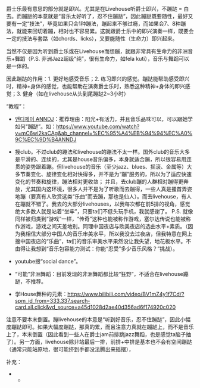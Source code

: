 爵士乐最有意思的部分就是即兴。尤其是在Livehouse听爵士即兴，不蹦跶 = 白去。而蹦跶的本意就是“音乐太好听了，忍不住蹦跶”，因此蹦跶既要随性，最好又要有一定“技法”，毕竟如果只会1种蹦法，蹦起来不够过瘾，而如果会7、8种蹦法，就能来回切着蹦，相对也不容易累。这就跟爵士乐中的即兴演奏一样，既要会一定的技法与套路（如chords、licks），又要能随性（生命力）即兴起来。

当然不仅是因为听到爵士乐或在Livehouse而想蹦，就跟非常具有生命力的非洲音乐+舞蹈（P.S. 非洲Jazz超级“纯”，很有生命力，如fela kuti），音乐与舞蹈可以是一体的。

因此蹦跶的作用：1. 更好地感受音乐；2. 练习即兴的感觉。蹦跶能帮助感受即兴时，精神+身体的感觉，也能帮助在演奏爵士乐时，熟悉这种精神+身体的即兴感觉；3. 健身（如在livehouse从头到尾蹦跶2~3小时）

“教程”：
* [앤디제이 ANNDJ](https://www.youtube.com/@ANNDJ)：推荐理由：阳光+有活力，并且音乐品味可以，可以跟她学如何“蹦跶”。如：https://www.youtube.com/watch?v=mC6wi2kaCAg&ab_channel=%EC%95%A4%EB%94%94%EC%A0%9C%EC%9D%B4ANNDJ
* 搜club。不过club的蹦法和livehouse的蹦法不太一样。国外club的音乐大多是平滑的、连续的，尤其是house音乐偏多，本身就适合蹦，所以很容易用连贯的姿势跟着蹦。但livehouse的音乐（至少jazz、blues、摇滚、金属等）大多节奏变化、旋律变化相对快得多，并不是为“蹦”服务的，所以为了适应快速变化的节奏和旋律，蹦法相对更收敛；
  并且，去club蹦的人群相对蹦得更奔放，尤其国内这环境，很多人并不是为了听歌而去蹦得，一些人真是搔首弄姿地蹦（要真有人欣赏这类“乐曲”而去蹦，那也是仙人）。而去livehouse，有人在蹦就不错了。我去的大部分livehouses，以我每次都在前5排的视角，感觉绝大多数人就是站着“坐牢”，只要ta们不低头玩手机，我就感谢了。
  P.S. 就像同样被归类到“游戏”一样，“传奇”这种也能被称作游戏，塞尔达传说也能被称作游戏，游戏之间天差地别。同理中国夜店与欧美夜店的选曲水平+素质。（因为我相信大部分中国人的音乐审美水平，所以我没去过夜店，但我特意在网上搜中国夜店的“乐曲”，ta们的音乐审美水平果然没让我失望，地花板水平。不由得让我想到“音乐包容能力测试：你能“忍受”多少音乐风格？”挑战）。
	
* youtube搜“social dance”。
* “可能”非洲舞蹈：目前发现的非洲舞蹈都比较“狂野”，不适合在livehouse蹦跶，不推荐。
* 学House舞种的元素：https://www.bilibili.com/video/BV1mZ4y1f7Cd/?spm_id_from=333.337.search-card.all.click&vd_source=a45d1028d2ae40d356ad6f174920c020

注意不要本末倒置。蹦livehouse的本意是“听到好音乐，忍不住蹦跶”，因此小幅度蹦跶即可。如果大幅度蹦跶，那真的累，而且注意力真就在蹦跶上，而不是音乐上了，本末倒置（因此看到一些人在爵士jam前排跳jazz舞蹈，也是感觉ta脑子抽了）。另一方面，livehouse除非站最后一排，前排+中排是基本也不会有空间蹦跶（通常只能站原地，很可能挤到手都没法腾出来摇摆），

补充：
* *